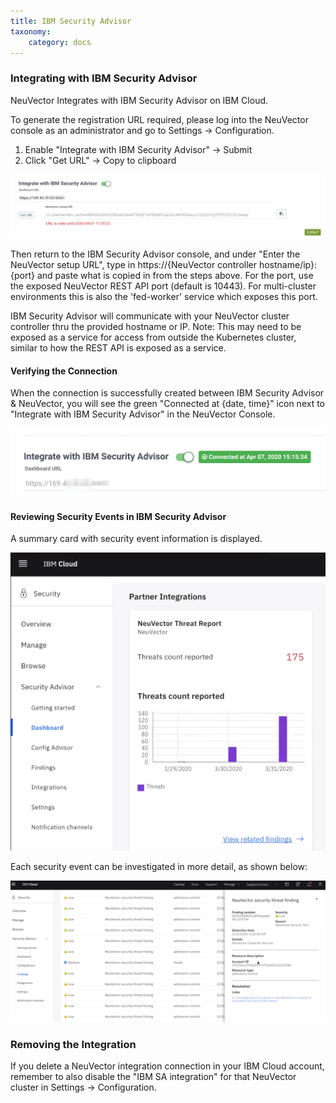 ```yaml
---
title: IBM Security Advisor
taxonomy:
    category: docs
---
```


### Integrating with IBM Security Advisor

NeuVector Integrates with IBM Security Advisor on IBM Cloud.

To generate the registration URL required, please log into the NeuVector console as an administrator and go to Settings -> Configuration.

1. Enable "Integrate with IBM Security Advisor" -> Submit
2. Click "Get URL" -> Copy to clipboard

![ibmconfigure](ibmsa_config_new.png)

Then return to the IBM Security Advisor console, and under "Enter the NeuVector setup URL", type in https://\{NeuVector controller hostname/ip\}:\{port\} and paste what is copied in from the steps above. For the port, use the exposed NeuVector REST API port (default is 10443). For multi-cluster environments this is also the 'fed-worker' service which exposes this port.

IBM Security Advisor will communicate with your NeuVector cluster controller thru the provided hostname or IP. Note: This may need to be exposed as a service for access from outside the Kubernetes cluster, similar to how the REST API is exposed as a service.

#### Verifying the Connection

When the connection is successfully created between IBM Security Advisor & NeuVector, you will see the green "Connected at {date, time}" icon next to "Integrate with IBM Security Advisor" in the NeuVector Console.

![connected](ibmsa_connected.png)

#### Reviewing Security Events in IBM Security Advisor

A summary card with security event information is displayed.

![threats](ibm_sa_threat_summary.png)

Each security event can be investigated in more detail, as shown below:

![findings](ibm_sa_findings.png)

### Removing the Integration
If you delete a NeuVector integration connection in your IBM Cloud account, remember to also disable the "IBM SA integration" for that NeuVector cluster in Settings -> Configuration.
